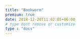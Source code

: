 ```yaml
---
title: "Bookworm"
premium: true
date: 2018-12-28T11:02:05+06:00 
# type dont remove or customize
type : "docs"
---
```

